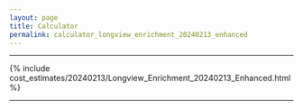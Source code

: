 ```yaml
---
layout: page
title: Calculator
permalink: calculator_longview_enrichment_20240213_enhanced
---
```


___

{% include cost_estimates/20240213/Longview_Enrichment_20240213_Enhanced.html %}

___

